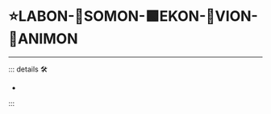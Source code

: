 # ⭐<labor>LABON</labor>-🔷<soma>SOMON</soma>-🟩<ekos>EKON</ekos>-🔻<via>VION</via>-💜<anima>ANIMON</anima>

---

<!-- =================================================== -->
<!-- =================================================== -->
<!-- =================================================== -->
<!-- =================================================== -->
<!-- =================================================== -->
::: details 🛠

-

:::
